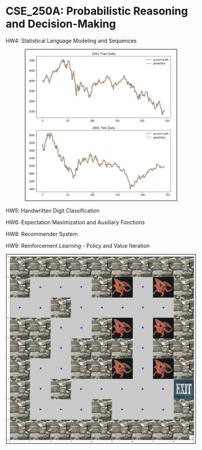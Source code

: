 # CSE_250A: Probabilistic Reasoning and Decision-Making


HW4: Statistical Language Modeling and Sequences

<p align="center">
<kbd>
  <img style="border:1px solid black;" src="./images/HW4_Stocks.png" width="400" height="400">
</kbd>
</p>                                                                               


HW5: Handwritten Digit Classification

HW6: Expectation Maximization and Auxiliary Functions

HW8: Recommender System

HW9: Reinforcement Learning - Policy and Value Iteration

<p align="center">
<kbd>
  <img style="border:1px solid black;" src="./images/HW9_Grid.png" width="500" height="500">
</kbd>
</p>                                                                               




